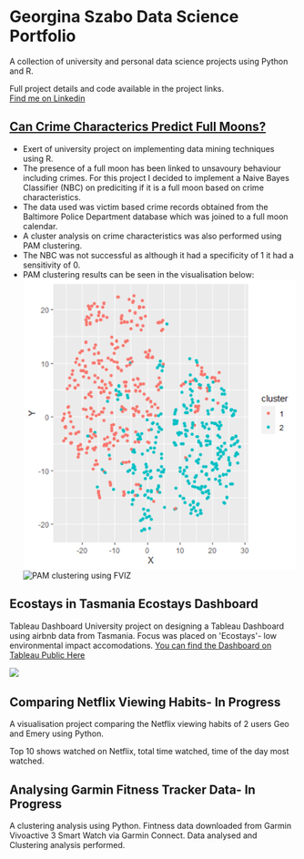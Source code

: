 # Georgina Szabo Data Science Portfolio

A collection of university and personal data science projects using Python and R.

Full project details and code available in the project links.  
[Find me on Linkedin](www.linkedin.com/in/georgina-szabo)


## [Can Crime Characterics Predict Full Moons?](https://github.com/georgina-szabo/Data-Science-Portfolio/tree/main/Can_Crime_Characteristics_Predict_Full_Moons)

* Exert of university project on implementing data mining techniques using R.  
* The presence of a full moon has been linked to unsavoury behaviour including crimes. For this project I decided to implement a Naive Bayes Classifier (NBC) on prediciting if it is a full moon based on crime characteristics.
* The data used was victim based crime records obtained from the Baltimore Police Department database which was joined to a full moon calendar.   
* A cluster analysis on crime characteristics was also performed using PAM clustering.     
*  The NBC was not successful as although it had a specificity of 1 it had a sensitivity of 0.  
* PAM clustering results can be seen in the visualisation below: 
![PAM clustering](https://github.com/georgina-szabo/Data-Science-Portfolio/blob/main/PAM%20clustering.png)
![PAM clustering using FVIZ](https://github.com/georgina-szabo/Data-Science-Portfolio/Can_Crime_Characteristics_Predict_Full_Moons/PAM_clustering_fviz.png)


## Ecostays in Tasmania Ecostays Dashboard
Tableau Dashboard
University project on designing a Tableau Dashboard using airbnb data from Tasmania. Focus was placed on 'Ecostays'- low environmental impact accomodations. [You can find the Dashboard on Tableau Public Here](https://public.tableau.com/profile/georgina.szabo#!/vizhome/Airbnbmaps5/Dashboard1)


<div class='tableauPlaceholder' id='viz1609391574436' style='position: relative'><noscript><a href='#'><img alt=' ' src='https:&#47;&#47;public.tableau.com&#47;static&#47;images&#47;Ai&#47;Airbnbmaps5&#47;Dashboard1&#47;1_rss.png' style='border: none' /></a></noscript><object class='tableauViz'  style='display:none;'><param name='host_url' value='https%3A%2F%2Fpublic.tableau.com%2F' /> <param name='embed_code_version' value='3' /> <param name='site_root' value='' /><param name='name' value='Airbnbmaps5&#47;Dashboard1' /><param name='tabs' value='no' /><param name='toolbar' value='yes' /><param name='static_image' value='https:&#47;&#47;public.tableau.com&#47;static&#47;images&#47;Ai&#47;Airbnbmaps5&#47;Dashboard1&#47;1.png' /> <param name='animate_transition' value='yes' /><param name='display_static_image' value='yes' /><param name='display_spinner' value='yes' /><param name='display_overlay' value='yes' /><param name='display_count' value='yes' /><param name='language' value='en-GB' /></object></div>         


## Comparing Netflix Viewing Habits- In Progress

A visualisation project comparing the Netflix viewing habits of 2 users Geo and Emery using Python.

Top 10  shows watched on Netflix, total time watched, time of the day most watched. 


## Analysing Garmin Fitness Tracker Data- In Progress
A clustering analysis using Python. 
Fintness data  downloaded from Garmin Vivoactive 3 Smart Watch via Garmin Connect. Data analysed and Clustering analysis performed. 
